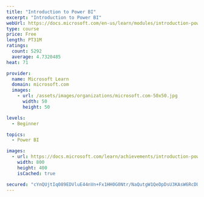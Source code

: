 ```yaml
---
title: "Introduction to Power BI"
excerpt: "Introduction to Power BI"
webUrl: https://docs.microsoft.com/en-us/learn/modules/introduction-power-bi/
type: course
price: Free
length: PT31M
ratings:
  count: 5292
  average: 4.7320485
heat: 71

provider:
  name: Microsoft Learn
  domain: microsoft.com
  images:
    - url: /assets/images/organizations/microsoft.com-50x50.jpg
      width: 50
      height: 50

levels:
  - Beginner

topics:
  - Power BI

images:
  - url: https://docs.microsoft.com/learn/achievements/introduction-power-bi-social.png
    width: 800
    height: 400
    isCached: true

secured: "cYnQUjtIq089EDVluE44nVn+Fx1HH0G0Ntr/NaQutgW1QeDpDsU3KAsW6RcDUgjMdfIpBwAsD6UaWaAiJVvy35AtQW6VEleRcU4S6gd6gNyln6bF0aQ651I5+MT2igYMEXB3YeVpnw5g4ca3gFswaqNRDuCnaSiHfpO1Z/BTYr0zp15DOnKLo99LXzMI2BYPYMJLeXCOiR2Tkoqng8ka7olEuAdmZqSuyYA41XSNKLCtBuw208j4RWBZH11g7uKWnY1hsfm8ywMR2KxXgyrmX3uOY1PeX3rs92/hQnj9n3Vr6+8/Z0BG0u/UbxinpY7p9AX2YYd87rwkoYPxhhgKl893HGeVGlyx2HmkTnQCp8OtFgLJuKaZWyEwPDrJ4iIuom4nSAnsWB9NqT4jGDSDp0iw5JF60bvC9SuM/n5nCR4=;JwM6Vp4YhWuKep9Yb0GEmw=="
---
```


